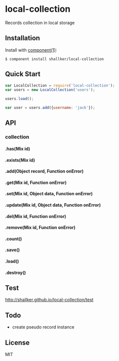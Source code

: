 
# local-collection

  Records collection in local storage


## Installation

  Install with [component(1)](http://component.io):

    $ component install shallker/local-collection

## Quick Start
```javascript
var LocalCollection = require('local-collection');
var users = new LocalCollection('users');

users.load();

var user = users.add({username: 'jack'});
```

## API
### collection
#### .has(Mix id)
#### .exists(Mix id)
#### .add(Object record, Function onError)
#### .get(Mix id, Function onError)
#### .set(Mix id, Object data, Function onError)
#### .update(Mix id, Object data, Function onError)
#### .del(Mix id, Function onError)
#### .remove(Mix id, Function onError)
#### .count()
#### .save()
#### .load()
#### .destroy()


## Test
  http://shallker.github.io/local-collection/test   

## Todo
- create pseudo record instance

## License

  MIT
